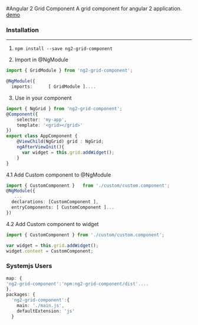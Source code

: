 #Angular 2 Grid Component
A grid component for angular 2 application. [demo](https://lunzhang.github.io/ng2#/grid)

### Installation
----------
1. ```npm install --save ng2-grid-component```

2. Import in @NgModule
```typescript
import { GridModule } from 'ng2-grid-component';

@NgModule({
  imports:      [ GridModule ]....
```

3. Use in your component
```typescript
import { NgGrid } from 'ng2-grid-component';
@Component({
    selector: 'my-app',
    template: '<grid></grid>'
})
export class AppComponent {
    @ViewChild(NgGrid) grid : NgGrid;
    ngAfterViewInit(){
      var widget = this.grid.addWidget();
    }
}
```

4.1 Add Custom component to @NgModule
```typescript
import { CustomComponent }   from './custom/custom.component';
@NgModule({
   ...
  declarations: [CustomComponent ],
  entryComponents: [ CustomComponent ]...
})
```
4.2 Add Custom component to widget
```typescript
import { CustomComponent } from './custom/custom.component';

var widget = this.grid.addWidget();
widget.content = CustomComponent;
```

### Systemjs Users
```typescript
map: {
'ng2-grid-component':'npm:ng2-grid-component/dist'....
},
packages: {
  'ng2-grid-component':{
    main: './main.js',
    defaultExtension: 'js'
  }

```
